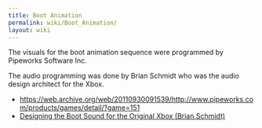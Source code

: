 ```yaml
---
title: Boot Animation
permalink: wiki/Boot_Animation/
layout: wiki
---
```


The visuals for the boot animation sequence were programmed by Pipeworks
Software Inc.

The audio programming was done by Brian Schmidt who was the audio design
architect for the Xbox.

-   <https://web.archive.org/web/20110930091539/http://www.pipeworks.com/products/games/detail/?game=151>
-   [Designing the Boot Sound for the Original Xbox (Brian
    Schmidt)](http://www.gamasutra.com/blogs/BrianSchmidt/20111117/90625/Designing_the_Boot_Sound_for_the_Original_Xbox.php)

